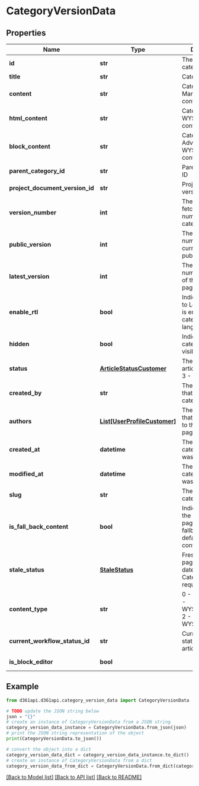 # CategoryVersionData


## Properties

Name | Type | Description | Notes
------------ | ------------- | ------------- | -------------
**id** | **str** | The ID of the category | [optional] 
**title** | **str** | Category title | [optional] 
**content** | **str** | Category page Markdown content | [optional] 
**html_content** | **str** | Category page WYSIWYG(HTML) content | [optional] 
**block_content** | **str** | Category page Advanced WYSIWYG content | [optional] 
**parent_category_id** | **str** | Parent category ID | [optional] 
**project_document_version_id** | **str** | Project document version ID | [optional] 
**version_number** | **int** | The currently fetched version number of this category page | [optional] 
**public_version** | **int** | The version number that is currently published | [optional] 
**latest_version** | **int** | The latest version number(revision) of this  category page. | [optional] 
**enable_rtl** | **bool** | Indicates if Right to Left alignment is enabled for the category page language | [optional] 
**hidden** | **bool** | Indicates if the category page is visible on the site | [optional] 
**status** | [**ArticleStatusCustomer**](ArticleStatusCustomer.md) | The status of the article: 0 - Draft, 3 - Published | [optional] 
**created_by** | **str** | The ID of the user that created the category page | [optional] 
**authors** | [**List[UserProfileCustomer]**](UserProfileCustomer.md) | The list of authors that contributed to this category page | [optional] 
**created_at** | **datetime** | The date the category page was created | [optional] 
**modified_at** | **datetime** | The date the category page was last modified | [optional] 
**slug** | **str** | The slug of the category page | [optional] 
**is_fall_back_content** | **bool** | Indicates whether the category page content is a fallback of the default language content or not | [optional] 
**stale_status** | [**StaleStatus**](StaleStatus.md) | Fresh - Category page is up-to-date  Stale -  Category page requires review | [optional] 
**content_type** | **str** | 0 - Markdown  1 - WYSIWYG(HTML)  2 - Advanced WYSIWYG | [optional] 
**current_workflow_status_id** | **str** | Current Workflow status of the article | [optional] 
**is_block_editor** | **bool** |  | [optional] [readonly] 

## Example

```python
from d361api.d361api.category_version_data import CategoryVersionData

# TODO update the JSON string below
json = "{}"
# create an instance of CategoryVersionData from a JSON string
category_version_data_instance = CategoryVersionData.from_json(json)
# print the JSON string representation of the object
print(CategoryVersionData.to_json())

# convert the object into a dict
category_version_data_dict = category_version_data_instance.to_dict()
# create an instance of CategoryVersionData from a dict
category_version_data_from_dict = CategoryVersionData.from_dict(category_version_data_dict)
```
[[Back to Model list]](../README.md#documentation-for-models) [[Back to API list]](../README.md#documentation-for-api-endpoints) [[Back to README]](../README.md)



